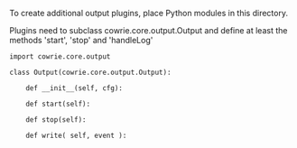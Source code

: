 To create additional output plugins, place Python modules in this directory.

Plugins need to subclass cowrie.core.output.Output and define at least the
methods 'start', 'stop' and 'handleLog'

    import cowrie.core.output

    class Output(cowrie.core.output.Output):

        def __init__(self, cfg):

        def start(self):

        def stop(self):

        def write( self, event ):


